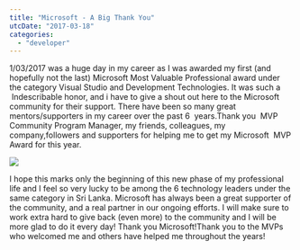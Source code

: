 ```yaml
---
title: "Microsoft - A Big Thank You"
utcDate: "2017-03-18"
categories: 
  - "developer"
---
```


  
  
  
1/03/2017 was a huge day in my career as I was awarded my first (and hopefully not the last) Microsoft Most Valuable Professional award under the category Visual Studio and Development Technologies. It was such a  Indescribable honor, and i have to give a shout out here to the Microsoft community for their support. There have been so many great mentors/supporters in my career over the past 6  years.Thank you  MVP Community Program Manager, my friends, colleagues, my company,followers and supporters for helping me to get my Microsoft  MVP Award for this year.  
  

[![](https://sajeetharan.wordpress.com/wp-content/uploads/2017/03/e24e9-c60vo0bu4aaywiy.jpg?w=300)](https://sajeetharan.wordpress.com/wp-content/uploads/2017/03/e24e9-c60vo0bu4aaywiy.jpg)

  
  
I hope this marks only the beginning of this new phase of my professional life and I feel so very lucky to be among the 6 technology leaders under the same category in Sri Lanka. Microsoft has always been a great supporter of the community, and a real partner in our ongoing efforts. I will make sure to work extra hard to give back (even more) to the community and I will be more glad to do it every day! Thank you Microsoft!Thank you to the MVPs who welcomed me and others have helped me throughout the years!
